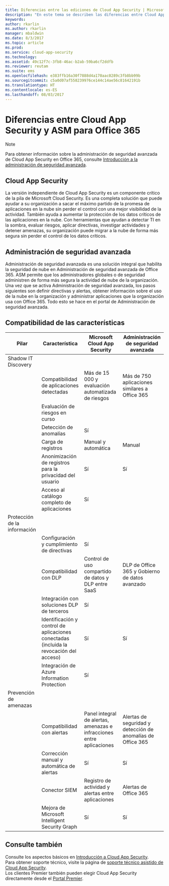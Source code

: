 ```yaml
---
title: Diferencias entre las ediciones de Cloud App Security | Microsoft Docs
description: "En este tema se describen las diferencias entre Cloud App Security y Administración de seguridad avanzada (ASM) de Office 365."
keywords: 
author: rkarlin
ms.author: rkarlin
manager: mbaldwin
ms.date: 8/3/2017
ms.topic: article
ms.prod: 
ms.service: cloud-app-security
ms.technology: 
ms.assetid: 49c12f7c-3fb8-46ac-b2ab-59ba6cf2ddfb
ms.reviewer: reutam
ms.suite: ems
ms.openlocfilehash: e383ffb16a30f7888d4a170aac0289c3fb8bb99b
ms.sourcegitcommit: c5a0d07af558239976ce144c14ae56c81642191b
ms.translationtype: HT
ms.contentlocale: es-ES
ms.lasthandoff: 08/03/2017
---
```

# <a name="what-are-the-differences-between-cloud-app-security-and-asm-for-office-365"></a>Diferencias entre Cloud App Security y ASM para Office 365

> [!NOTE]
> Para obtener información sobre la administración de seguridad avanzada de Cloud App Security en Office 365, consulte [Introducción a la administración de seguridad avanzada](https://support.office.com/article/Get-started-with-Advanced-Management-Security-d9ee4d67-f2b3-42b4-9c9e-c4529904990a).

## <a name="cloud-app-security"></a>Cloud App Security 

La versión independiente de Cloud App Security es un componente crítico de la pila de Microsoft Cloud Security. Es una completa solución que puede ayudar a su organización a sacar el máximo partido de la promesa de aplicaciones en la nube sin perder el control con una mejor visibilidad de la actividad. También ayuda a aumentar la protección de los datos críticos de las aplicaciones en la nube. Con herramientas que ayudan a detectar TI en la sombra, evaluar riesgos, aplicar directivas, investigar actividades y detener amenazas, su organización puede migrar a la nube de forma más segura sin perder el control de los datos críticos. 

## <a name="advanced-security-management"></a>Administración de seguridad avanzada

Administración de seguridad avanzada es una solución integral que habilita la seguridad de nube en Administración de seguridad avanzada de Office 365. ASM permite que los administradores globales o de seguridad administren de forma más segura la actividad de nube de la organización. Una vez que se activa Administración de seguridad avanzada, los pasos siguientes son definir directivas y alertas, obtener información sobre el uso de la nube en la organización y administrar aplicaciones que la organización usa con Office 365. Todo esto se hace en el portal de Administración de seguridad avanzada.

## <a name="feature-support"></a>Compatibilidad de las características

|Pilar|Característica|Microsoft Cloud App Security|Administración de seguridad avanzada|
|----|----|----|----|
|Shadow IT Discovery||||
||Compatibilidad de aplicaciones detectadas|Más de 15 000 y evaluación automatizada de riesgos|Más de 750 aplicaciones similares a Office 365|
||Evaluación de riesgos en curso||
||Detección de anomalías|Sí||
||Carga de registros|Manual y automática|Manual|
||Anonimización de registros para la privacidad del usuario|Sí|Sí|
||Acceso al catálogo completo de aplicaciones|Sí||
|Protección de la información||||
||Configuración y cumplimiento de directivas|Sí||
||Compatibilidad con DLP|Control de uso compartido de datos y DLP entre SaaS|DLP de Office 365 y Gobierno de datos avanzado|
||Integración con soluciones DLP de terceros|Sí||
||Identificación y control de aplicaciones conectadas (incluida la revocación del acceso)|Sí|Sí|
||Integración de Azure Information Protection|Sí||
|Prevención de amenazas||||
||Compatibilidad con alertas|Panel integral de alertas, amenazas e infracciones entre aplicaciones|Alertas de seguridad y detección de anomalías de Office 365|
||Corrección manual y automática de alertas|Sí|Sí|
||Conector SIEM|Registro de actividad y alertas entre aplicaciones|Alertas de Office 365|
||Mejora de Microsoft Intelligent Security Graph|Sí|Sí|


## <a name="see-also"></a>Consulte también  

Consulte los aspectos básicos en [Introducción a Cloud App Security](getting-started-with-cloud-app-security.md).    
Para obtener soporte técnico, visite la página de [soporte técnico asistido de Cloud App Security](http://support.microsoft.com/oas/default.aspx?prid=16031).   
Los clientes Premier también pueden elegir Cloud App Security directamente desde el [Portal Premier](https://premier.microsoft.com/).   

